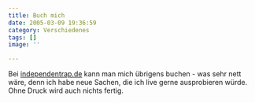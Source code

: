 ```yaml
---
title: Buch mich
date: 2005-03-09 19:36:59
category: Verschiedenes
tags: []
image: ''

---
```


Bei [independentrap.de](http://www.independentrap.de/) kann man mich übrigens buchen - was sehr nett wäre, denn ich habe neue Sachen, die ich live gerne ausprobieren würde. Ohne Druck wird auch nichts fertig.

